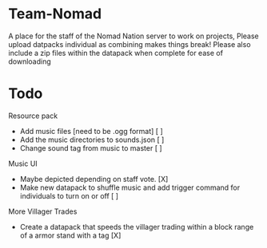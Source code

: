 # Team-Nomad
A place for the staff of the Nomad Nation server to work on projects, Please upload datpacks individual as combining makes things break!
Please also include a zip files within the datapack when complete for ease of downloading

# Todo
  
  Resource pack
  - Add music files [need to be .ogg format] [ ]
  - Add the music directories to sounds.json [ ]
  - Change sound tag from music to master [ ] 
  
  Music UI
  - Maybe depicted depending on staff vote. [X]
  - Make new datapack to shuffle music and add trigger command for individuals to turn on or off [ ]

  More Villager Trades
  - Create a datapack that speeds the villager trading within a block range of a armor stand with a tag [X]

